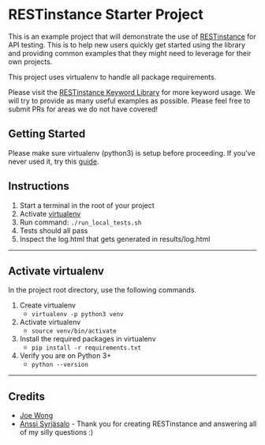# RESTinstance Starter Project 
This is an example project that will demonstrate the use of [RESTinstance](https://github.com/asyrjasalo/RESTinstance) 
for API testing. This is to help new users quickly get started using the library and providing common examples that 
they might need to leverage for their own projects. 

This project uses virtualenv to handle all package requirements.

Please visit the [RESTinstance Keyword Library](https://asyrjasalo.github.io/RESTinstance/) for more keyword usage. We 
will try to provide as many useful examples as possible. Please feel free to submit PRs for areas we do not have 
covered!

## Getting Started
Please make sure virtualenv (python3) is setup before proceeding. 
If you've never used it, try this [guide](https://virtualenv.pypa.io/en/stable/installation/).  

## Instructions

1. Start a terminal in the root of your project
2. Activate [virtualenv](#activate-virtualenv)
3. Run command: `./run_local_tests.sh`
4. Tests should all pass
5. Inspect the log.html that gets generated in results/log.html

---
## Activate virtualenv

In the project root directory, use the following commands.

1. Create virtualenv
    * `virtualenv -p python3 venv`
2. Activate virtualenv
    * `source venv/bin/activate`
3. Install the required packages in virtualenv
    * `pip install -r requirements.txt`
4. Verify you are on Python 3+
    * `python --version`

---

## Credits

* [Joe Wong](https://github.com/jjwong/)
* [Anssi Syrjäsalo](https://github.com/asyrjasalo/) - Thank you for creating RESTinstance and 
answering all of my silly questions :)
